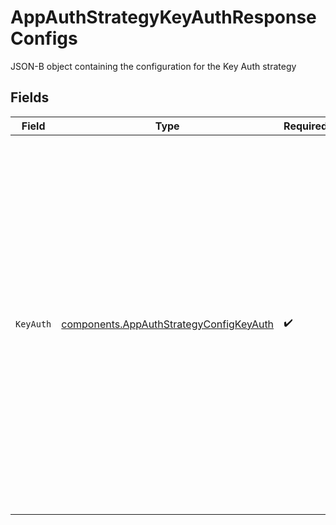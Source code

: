 # AppAuthStrategyKeyAuthResponseConfigs

JSON-B object containing the configuration for the Key Auth strategy


## Fields

| Field                                                                                                                                                                                                                                                                                                                                             | Type                                                                                                                                                                                                                                                                                                                                              | Required                                                                                                                                                                                                                                                                                                                                          | Description                                                                                                                                                                                                                                                                                                                                       |
| ------------------------------------------------------------------------------------------------------------------------------------------------------------------------------------------------------------------------------------------------------------------------------------------------------------------------------------------------- | ------------------------------------------------------------------------------------------------------------------------------------------------------------------------------------------------------------------------------------------------------------------------------------------------------------------------------------------------- | ------------------------------------------------------------------------------------------------------------------------------------------------------------------------------------------------------------------------------------------------------------------------------------------------------------------------------------------------- | ------------------------------------------------------------------------------------------------------------------------------------------------------------------------------------------------------------------------------------------------------------------------------------------------------------------------------------------------- |
| `KeyAuth`                                                                                                                                                                                                                                                                                                                                         | [components.AppAuthStrategyConfigKeyAuth](../../models/components/appauthstrategyconfigkeyauth.md)                                                                                                                                                                                                                                                | :heavy_check_mark:                                                                                                                                                                                                                                                                                                                                | The most basic mode to configure an Application Auth Strategy for an API Product Version. <br/>Using this mode will allow developers to generate API keys that will authenticate their application requests. <br/>Once authenticated, an application will be granted access to any Product Version it is registered for that is configured for Key Auth.<br/> |